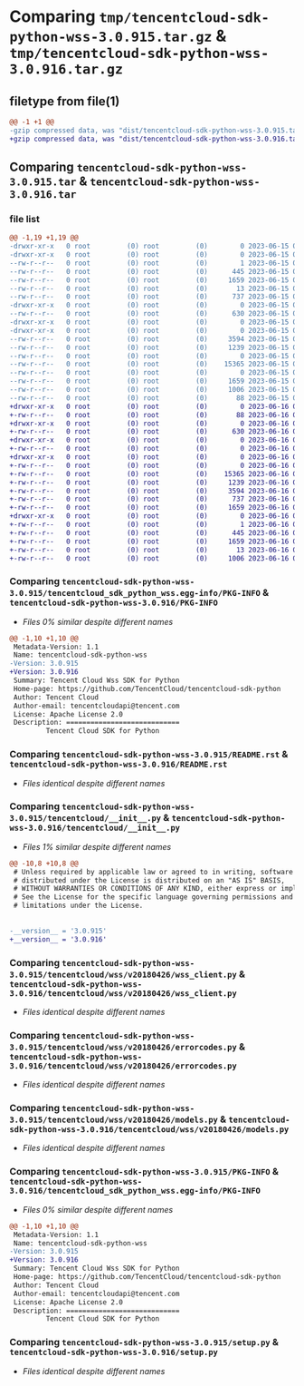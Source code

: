 # Comparing `tmp/tencentcloud-sdk-python-wss-3.0.915.tar.gz` & `tmp/tencentcloud-sdk-python-wss-3.0.916.tar.gz`

## filetype from file(1)

```diff
@@ -1 +1 @@
-gzip compressed data, was "dist/tencentcloud-sdk-python-wss-3.0.915.tar", last modified: Thu Jun 15 00:38:07 2023, max compression
+gzip compressed data, was "dist/tencentcloud-sdk-python-wss-3.0.916.tar", last modified: Fri Jun 16 00:45:55 2023, max compression
```

## Comparing `tencentcloud-sdk-python-wss-3.0.915.tar` & `tencentcloud-sdk-python-wss-3.0.916.tar`

### file list

```diff
@@ -1,19 +1,19 @@
-drwxr-xr-x   0 root         (0) root         (0)        0 2023-06-15 00:38:07.000000 tencentcloud-sdk-python-wss-3.0.915/
-drwxr-xr-x   0 root         (0) root         (0)        0 2023-06-15 00:38:07.000000 tencentcloud-sdk-python-wss-3.0.915/tencentcloud_sdk_python_wss.egg-info/
--rw-r--r--   0 root         (0) root         (0)        1 2023-06-15 00:38:07.000000 tencentcloud-sdk-python-wss-3.0.915/tencentcloud_sdk_python_wss.egg-info/dependency_links.txt
--rw-r--r--   0 root         (0) root         (0)      445 2023-06-15 00:38:07.000000 tencentcloud-sdk-python-wss-3.0.915/tencentcloud_sdk_python_wss.egg-info/SOURCES.txt
--rw-r--r--   0 root         (0) root         (0)     1659 2023-06-15 00:38:07.000000 tencentcloud-sdk-python-wss-3.0.915/tencentcloud_sdk_python_wss.egg-info/PKG-INFO
--rw-r--r--   0 root         (0) root         (0)       13 2023-06-15 00:38:07.000000 tencentcloud-sdk-python-wss-3.0.915/tencentcloud_sdk_python_wss.egg-info/top_level.txt
--rw-r--r--   0 root         (0) root         (0)      737 2023-06-15 00:38:07.000000 tencentcloud-sdk-python-wss-3.0.915/README.rst
-drwxr-xr-x   0 root         (0) root         (0)        0 2023-06-15 00:38:07.000000 tencentcloud-sdk-python-wss-3.0.915/tencentcloud/
--rw-r--r--   0 root         (0) root         (0)      630 2023-06-15 00:38:07.000000 tencentcloud-sdk-python-wss-3.0.915/tencentcloud/__init__.py
-drwxr-xr-x   0 root         (0) root         (0)        0 2023-06-15 00:38:07.000000 tencentcloud-sdk-python-wss-3.0.915/tencentcloud/wss/
-drwxr-xr-x   0 root         (0) root         (0)        0 2023-06-15 00:38:07.000000 tencentcloud-sdk-python-wss-3.0.915/tencentcloud/wss/v20180426/
--rw-r--r--   0 root         (0) root         (0)     3594 2023-06-15 00:38:07.000000 tencentcloud-sdk-python-wss-3.0.915/tencentcloud/wss/v20180426/wss_client.py
--rw-r--r--   0 root         (0) root         (0)     1239 2023-06-15 00:38:07.000000 tencentcloud-sdk-python-wss-3.0.915/tencentcloud/wss/v20180426/errorcodes.py
--rw-r--r--   0 root         (0) root         (0)        0 2023-06-15 00:38:07.000000 tencentcloud-sdk-python-wss-3.0.915/tencentcloud/wss/v20180426/__init__.py
--rw-r--r--   0 root         (0) root         (0)    15365 2023-06-15 00:38:07.000000 tencentcloud-sdk-python-wss-3.0.915/tencentcloud/wss/v20180426/models.py
--rw-r--r--   0 root         (0) root         (0)        0 2023-06-15 00:38:07.000000 tencentcloud-sdk-python-wss-3.0.915/tencentcloud/wss/__init__.py
--rw-r--r--   0 root         (0) root         (0)     1659 2023-06-15 00:38:07.000000 tencentcloud-sdk-python-wss-3.0.915/PKG-INFO
--rw-r--r--   0 root         (0) root         (0)     1006 2023-06-15 00:38:07.000000 tencentcloud-sdk-python-wss-3.0.915/setup.py
--rw-r--r--   0 root         (0) root         (0)       88 2023-06-15 00:38:07.000000 tencentcloud-sdk-python-wss-3.0.915/setup.cfg
+drwxr-xr-x   0 root         (0) root         (0)        0 2023-06-16 00:45:55.000000 tencentcloud-sdk-python-wss-3.0.916/
+-rw-r--r--   0 root         (0) root         (0)       88 2023-06-16 00:45:55.000000 tencentcloud-sdk-python-wss-3.0.916/setup.cfg
+drwxr-xr-x   0 root         (0) root         (0)        0 2023-06-16 00:45:55.000000 tencentcloud-sdk-python-wss-3.0.916/tencentcloud/
+-rw-r--r--   0 root         (0) root         (0)      630 2023-06-16 00:45:55.000000 tencentcloud-sdk-python-wss-3.0.916/tencentcloud/__init__.py
+drwxr-xr-x   0 root         (0) root         (0)        0 2023-06-16 00:45:55.000000 tencentcloud-sdk-python-wss-3.0.916/tencentcloud/wss/
+-rw-r--r--   0 root         (0) root         (0)        0 2023-06-16 00:45:55.000000 tencentcloud-sdk-python-wss-3.0.916/tencentcloud/wss/__init__.py
+drwxr-xr-x   0 root         (0) root         (0)        0 2023-06-16 00:45:55.000000 tencentcloud-sdk-python-wss-3.0.916/tencentcloud/wss/v20180426/
+-rw-r--r--   0 root         (0) root         (0)        0 2023-06-16 00:45:55.000000 tencentcloud-sdk-python-wss-3.0.916/tencentcloud/wss/v20180426/__init__.py
+-rw-r--r--   0 root         (0) root         (0)    15365 2023-06-16 00:45:55.000000 tencentcloud-sdk-python-wss-3.0.916/tencentcloud/wss/v20180426/models.py
+-rw-r--r--   0 root         (0) root         (0)     1239 2023-06-16 00:45:55.000000 tencentcloud-sdk-python-wss-3.0.916/tencentcloud/wss/v20180426/errorcodes.py
+-rw-r--r--   0 root         (0) root         (0)     3594 2023-06-16 00:45:55.000000 tencentcloud-sdk-python-wss-3.0.916/tencentcloud/wss/v20180426/wss_client.py
+-rw-r--r--   0 root         (0) root         (0)      737 2023-06-16 00:45:55.000000 tencentcloud-sdk-python-wss-3.0.916/README.rst
+-rw-r--r--   0 root         (0) root         (0)     1659 2023-06-16 00:45:55.000000 tencentcloud-sdk-python-wss-3.0.916/PKG-INFO
+drwxr-xr-x   0 root         (0) root         (0)        0 2023-06-16 00:45:55.000000 tencentcloud-sdk-python-wss-3.0.916/tencentcloud_sdk_python_wss.egg-info/
+-rw-r--r--   0 root         (0) root         (0)        1 2023-06-16 00:45:55.000000 tencentcloud-sdk-python-wss-3.0.916/tencentcloud_sdk_python_wss.egg-info/dependency_links.txt
+-rw-r--r--   0 root         (0) root         (0)      445 2023-06-16 00:45:55.000000 tencentcloud-sdk-python-wss-3.0.916/tencentcloud_sdk_python_wss.egg-info/SOURCES.txt
+-rw-r--r--   0 root         (0) root         (0)     1659 2023-06-16 00:45:55.000000 tencentcloud-sdk-python-wss-3.0.916/tencentcloud_sdk_python_wss.egg-info/PKG-INFO
+-rw-r--r--   0 root         (0) root         (0)       13 2023-06-16 00:45:55.000000 tencentcloud-sdk-python-wss-3.0.916/tencentcloud_sdk_python_wss.egg-info/top_level.txt
+-rw-r--r--   0 root         (0) root         (0)     1006 2023-06-16 00:45:55.000000 tencentcloud-sdk-python-wss-3.0.916/setup.py
```

### Comparing `tencentcloud-sdk-python-wss-3.0.915/tencentcloud_sdk_python_wss.egg-info/PKG-INFO` & `tencentcloud-sdk-python-wss-3.0.916/PKG-INFO`

 * *Files 0% similar despite different names*

```diff
@@ -1,10 +1,10 @@
 Metadata-Version: 1.1
 Name: tencentcloud-sdk-python-wss
-Version: 3.0.915
+Version: 3.0.916
 Summary: Tencent Cloud Wss SDK for Python
 Home-page: https://github.com/TencentCloud/tencentcloud-sdk-python
 Author: Tencent Cloud
 Author-email: tencentcloudapi@tencent.com
 License: Apache License 2.0
 Description: ============================
         Tencent Cloud SDK for Python
```

### Comparing `tencentcloud-sdk-python-wss-3.0.915/README.rst` & `tencentcloud-sdk-python-wss-3.0.916/README.rst`

 * *Files identical despite different names*

### Comparing `tencentcloud-sdk-python-wss-3.0.915/tencentcloud/__init__.py` & `tencentcloud-sdk-python-wss-3.0.916/tencentcloud/__init__.py`

 * *Files 1% similar despite different names*

```diff
@@ -10,8 +10,8 @@
 # Unless required by applicable law or agreed to in writing, software
 # distributed under the License is distributed on an "AS IS" BASIS,
 # WITHOUT WARRANTIES OR CONDITIONS OF ANY KIND, either express or implied.
 # See the License for the specific language governing permissions and
 # limitations under the License.
 
 
-__version__ = '3.0.915'
+__version__ = '3.0.916'
```

### Comparing `tencentcloud-sdk-python-wss-3.0.915/tencentcloud/wss/v20180426/wss_client.py` & `tencentcloud-sdk-python-wss-3.0.916/tencentcloud/wss/v20180426/wss_client.py`

 * *Files identical despite different names*

### Comparing `tencentcloud-sdk-python-wss-3.0.915/tencentcloud/wss/v20180426/errorcodes.py` & `tencentcloud-sdk-python-wss-3.0.916/tencentcloud/wss/v20180426/errorcodes.py`

 * *Files identical despite different names*

### Comparing `tencentcloud-sdk-python-wss-3.0.915/tencentcloud/wss/v20180426/models.py` & `tencentcloud-sdk-python-wss-3.0.916/tencentcloud/wss/v20180426/models.py`

 * *Files identical despite different names*

### Comparing `tencentcloud-sdk-python-wss-3.0.915/PKG-INFO` & `tencentcloud-sdk-python-wss-3.0.916/tencentcloud_sdk_python_wss.egg-info/PKG-INFO`

 * *Files 0% similar despite different names*

```diff
@@ -1,10 +1,10 @@
 Metadata-Version: 1.1
 Name: tencentcloud-sdk-python-wss
-Version: 3.0.915
+Version: 3.0.916
 Summary: Tencent Cloud Wss SDK for Python
 Home-page: https://github.com/TencentCloud/tencentcloud-sdk-python
 Author: Tencent Cloud
 Author-email: tencentcloudapi@tencent.com
 License: Apache License 2.0
 Description: ============================
         Tencent Cloud SDK for Python
```

### Comparing `tencentcloud-sdk-python-wss-3.0.915/setup.py` & `tencentcloud-sdk-python-wss-3.0.916/setup.py`

 * *Files identical despite different names*

